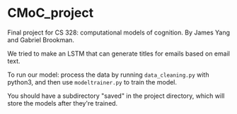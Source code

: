 # CMoC_project

Final project for CS 328: computational models of cognition. By James Yang and Gabriel Brookman.

We tried to make an LSTM that can generate titles for emails based on email text.

To run our model: process the data by running `data_cleaning.py` with python3, and then use `modeltrainer.py` to train the model.

You should have a subdirectory "saved" in the project directory, which will store the models after they're trained.
